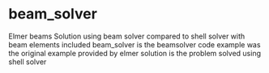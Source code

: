 # beam_solver
Elmer beams
Solution using beam solver compared to shell solver with beam elements included
beam_solver is the beamsolver code
example was the original example provided by elmer
solution is the problem solved using shell solver
